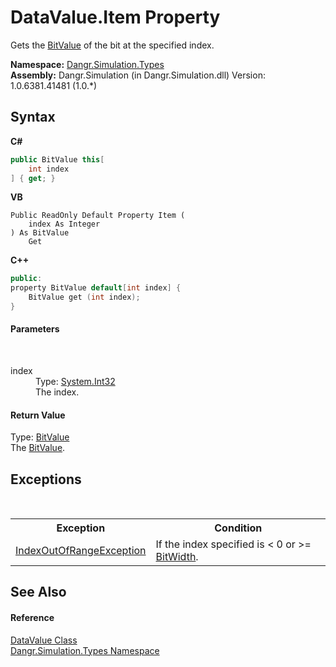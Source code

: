 # DataValue.Item Property 
 

Gets the <a href="T_Dangr_Simulation_Types_BitValue">BitValue</a> of the bit at the specified index.

**Namespace:**&nbsp;<a href="N_Dangr_Simulation_Types">Dangr.Simulation.Types</a><br />**Assembly:**&nbsp;Dangr.Simulation (in Dangr.Simulation.dll) Version: 1.0.6381.41481 (1.0.*)

## Syntax

**C#**<br />
``` C#
public BitValue this[
	int index
] { get; }
```

**VB**<br />
``` VB
Public ReadOnly Default Property Item ( 
	index As Integer
) As BitValue
	Get
```

**C++**<br />
``` C++
public:
property BitValue default[int index] {
	BitValue get (int index);
}
```


#### Parameters
&nbsp;<dl><dt>index</dt><dd>Type: <a href="http://msdn2.microsoft.com/en-us/library/td2s409d" target="_blank">System.Int32</a><br />The index.</dd></dl>

#### Return Value
Type: <a href="T_Dangr_Simulation_Types_BitValue">BitValue</a><br />The <a href="T_Dangr_Simulation_Types_BitValue">BitValue</a>.

## Exceptions
&nbsp;<table><tr><th>Exception</th><th>Condition</th></tr><tr><td><a href="http://msdn2.microsoft.com/en-us/library/77c5xay2" target="_blank">IndexOutOfRangeException</a></td><td>If the index specified is < 0 or >= <a href="P_Dangr_Simulation_Types_DataValue_BitWidth">BitWidth</a>.</td></tr></table>

## See Also


#### Reference
<a href="T_Dangr_Simulation_Types_DataValue">DataValue Class</a><br /><a href="N_Dangr_Simulation_Types">Dangr.Simulation.Types Namespace</a><br />